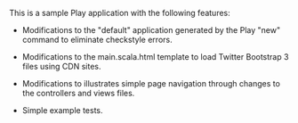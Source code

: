 This is a sample Play application with the following features:

  * Modifications to the "default" application generated by the Play "new" command to eliminate
    checkstyle errors. 
    
  * Modifications to the main.scala.html template to load Twitter Bootstrap 3 files using CDN sites.
  
  * Modifications to illustrates simple page navigation through changes to the controllers and
    views files.
    
  * Simple example tests. 
    